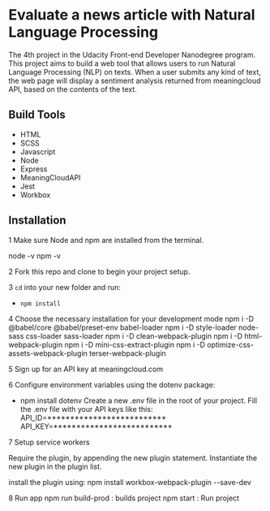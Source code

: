 # Evaluate a news article with Natural Language Processing

The 4th project in the Udacity Front-end Developer Nanodegree program. 
This project aims to build a web tool that allows users to run Natural Language Processing (NLP) on texts. When a user submits any kind of text, the web page will display a sentiment analysis returned from meaningcloud API, based on the contents of the text.



## Build Tools

* HTML
* SCSS
* Javascript
* Node
* Express
* MeaningCloudAPI
* Jest
* Workbox

## Installation

1 Make sure Node and npm are installed from the terminal.

node -v
npm -v

2 Fork this repo and clone to begin your project setup.

3 `cd` into your new folder and run:
- `npm install`

4 Choose the necessary installation for your development mode
npm i -D @babel/core @babel/preset-env babel-loader
npm i -D style-loader node-sass css-loader sass-loader
npm i -D clean-webpack-plugin
npm i -D html-webpack-plugin
npm i -D mini-css-extract-plugin
npm i -D optimize-css-assets-webpack-plugin terser-webpack-plugin


5 Sign up for an API key at meaningcloud.com

6 Configure environment variables using the dotenv package:

- npm install dotenv 
Create a new .env file in the root of your project.
Fill the .env file with your API keys like this:
API_ID=**************************
API_KEY=**************************

7 Setup service workers

Require the plugin, by appending the new plugin statement.
Instantiate the new plugin in the plugin list.

install the plugin using:
npm install workbox-webpack-plugin --save-dev

8 Run app
npm run build-prod : builds project
npm start : Run project
